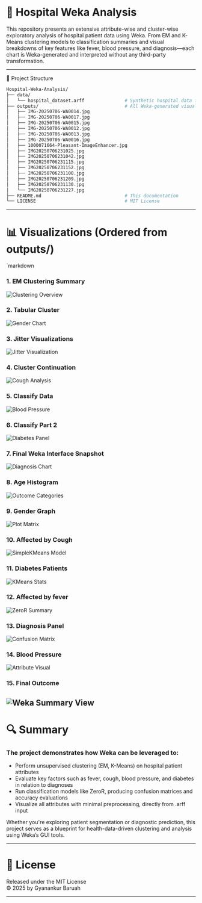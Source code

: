 # 🏥 Hospital Weka Analysis

This repository presents an extensive attribute-wise and cluster-wise exploratory analysis of hospital patient data using Weka. From EM and K-Means clustering models to classification summaries and visual breakdowns of key features like fever, blood pressure, and diagnosis—each chart is Weka-generated and interpreted without any third-party transformation.

---

📂 Project Structure

```bash
Hospital-Weka-Analysis/
├── data/
│   └── hospital_dataset.arff               # Synthetic hospital data for clustering & classification
├── outputs/                                # All Weka-generated visualizations (see below)
│   ├── IMG-20250706-WA0014.jpg
│   ├── IMG-20250706-WA0017.jpg
│   ├── IMG-20250706-WA0015.jpg
│   ├── IMG-20250706-WA0012.jpg
│   ├── IMG-20250706-WA0013.jpg
│   ├── IMG-20250706-WA0016.jpg
│   ├── 1000071664-Pleasant-ImageEnhancer.jpg
│   ├── IMG20250706231025.jpg
│   ├── IMG20250706231042.jpg
│   ├── IMG20250706231115.jpg
│   ├── IMG20250706231152.jpg
│   ├── IMG20250706231100.jpg
│   ├── IMG20250706231209.jpg
│   ├── IMG20250706231130.jpg
│   └── IMG20250706231227.jpg
├── README.md                               # This documentation
└── LICENSE                                 # MIT License
```

---

# 📊 Visualizations (Ordered from outputs/)

`markdown

### 1. EM Clustering Summary
![Clustering Overview](outputs/IMG-20250706-WA0014.jpg)

### 2. Tabular Cluster 
![Gender Chart](outputs/IMG-20250706-WA0017.jpg)

### 3. Jitter Visualizations
![Jitter Visualization](outputs/IMG-20250706-WA0015.jpg)

### 4. Cluster Continuation
![Cough Analysis](outputs/IMG-20250706-WA0012.jpg)

### 5. Classify Data
![Blood Pressure](outputs/IMG-20250706-WA0013.jpg)

### 6. Classify Part 2
![Diabetes Panel](outputs/IMG-20250706-WA0016.jpg)

### 7. Final Weka Interface Snapshot
![Diagnosis Chart](outputs/1000071664-Pleasant-ImageEnhancer.jpg)

### 8. Age Histogram 
![Outcome Categories](outputs/IMG_20250706_231025.jpg)

### 9. Gender Graph
![Plot Matrix](outputs/IMG_20250706_231042.jpg)

### 10. Affected by Cough 
![SimpleKMeans Model](outputs/IMG_20250706_231115.jpg)

### 11. Diabetes Patients 
![KMeans Stats](outputs/IMG_20250706_231152.jpg)

### 12. Affected by fever
![ZeroR Summary](outputs/IMG_20250706_231100.jpg)

### 13. Diagnosis Panel
![Confusion Matrix](outputs/IMG_20250706_231209.jpg)

### 14. Blood Pressure
![Attribute Visual](outputs/IMG_20250706_231130.jpg)

### 15. Final Outcome
![Weka Summary View](outputs/IMG_20250706_231227.jpg)
---

# 🔍 Summary

### The project demonstrates how Weka can be leveraged to:

- Perform unsupervised clustering (EM, K-Means) on hospital patient attributes
- Evaluate key factors such as fever, cough, blood pressure, and diabetes in relation to diagnoses
- Run classification models like ZeroR, producing confusion matrices and accuracy evaluations
- Visualize all attributes with minimal preprocessing, directly from .arff input

Whether you're exploring patient segmentation or diagnostic prediction, this project serves as a blueprint for health-data-driven clustering and analysis using Weka’s GUI tools.

---

# 🧾 License

Released under the MIT License  
© 2025 by Gyanankur Baruah

---
